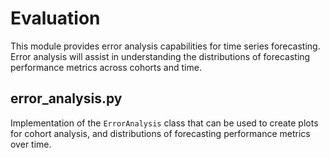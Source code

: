 # Evaluation

This module provides error analysis capabilities for time series forecasting. Error analysis will assist in understanding the distributions of forecasting performance metrics across cohorts and time.

## error_analysis.py

Implementation of the `ErrorAnalysis` class that can be used to create plots for cohort analysis, and distributions of forecasting performance metrics over time.
